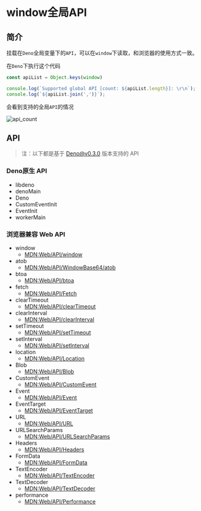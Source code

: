 # window全局API

## 简介

挂载在`Deno`全局变量下的`API`，可以在`window`下读取，和浏览器的使用方式一致。

在`Deno`下执行这个代码

```js
const apiList = Object.keys(window)

console.log(`Supported global API [count: ${apiList.length}]: \r\n`);
console.log(`${apiList.join(',')}`);
```

会看到支持的全局`API`的情况

![api_count](https://user-images.githubusercontent.com/8216630/53283135-8fd3b700-377c-11e9-8adc-077a035aba16.jpg)


## API

> 注：以下都是基于 Deno@v0.3.0 版本支持的 API

### Deno原生 API

- libdeno
- denoMain
- Deno
- CustomEventInit
- EventInit
- workerMain

### 浏览器兼容 Web API

- window
  - [MDN:Web/API/window](https://developer.mozilla.org/en-US/docs/Web/API/Window/window)
- atob
  - [MDN:Web/API/WindowBase64/atob](https://developer.mozilla.org/en-US/docs/Web/API/WindowBase64/atob)
- btoa
  - [MDN:Web/API/btoa](https://developer.mozilla.org/en-US/docs/Web/API/WindowBase64/btoa)
- fetch
  - [MDN:Web/API/Fetch](https://developer.mozilla.org/en-US/docs/Web/API/Fetch_API/Using_Fetch)
- clearTimeout
  - [MDN:Web/API/clearTimeout](https://developer.mozilla.org/en-US/docs/Web/API/WindowTimers/clearTimeout)
- clearInterval
  - [MDN:Web/API/clearInterval](https://developer.mozilla.org/en-US/docs/Web/API/Window/clearInterval)
- setTimeout
  - [MDN:Web/API/setTimeout](https://developer.mozilla.org/en-US/docs/Web/API/Window/setTimeout)
- setInterval
  - [MDN:Web/API/setInterval](https://developer.mozilla.org/en-US/docs/Web/API/Window/setInterval)
- location
  - [MDN:Web/API/Location](https://developer.mozilla.org/en-US/docs/Web/API/Location)
- Blob
  - [MDN:Web/API/Blob](https://developer.mozilla.org/en-US/docs/Web/API/Blob)
- CustomEvent
  - [MDN:Web/API/CustomEvent](https://developer.mozilla.org/en-US/docs/Web/API/CustomEvent/CustomEvent)
- Event
  - [MDN:Web/API/Event](https://developer.mozilla.org/en-US/docs/Web/API/Event)
- EventTarget
  - [MDN:Web/API/EventTarget](https://developer.mozilla.org/en-US/docs/Web/API/EventTarget)
- URL
  - [MDN:Web/API/URL](https://developer.mozilla.org/en-US/docs/Web/API/URL/URL)
- URLSearchParams
  - [MDN:Web/API/URLSearchParams](https://developer.mozilla.org/en-US/docs/Web/API/URLSearchParams)
- Headers
  - [MDN:Web/API/Headers](https://developer.mozilla.org/en-US/docs/Web/API/Headers)
- FormData
  - [MDN:Web/API/FormData](https://developer.mozilla.org/en-US/docs/Web/API/FormData)
- TextEncoder
  - [MDN:Web/API/TextEncoder](https://developer.mozilla.org/en-US/docs/Web/API/TextEncoder)
- TextDecoder
  - [MDN:Web/API/TextDecoder](https://developer.mozilla.org/en-US/docs/Web/API/TextDecoder)
- performance
  - [MDN:Web/API/Performance](https://developer.mozilla.org/en-US/docs/Web/API/Performance)



